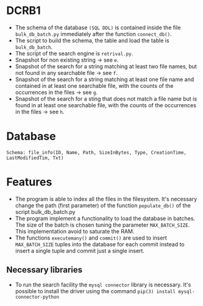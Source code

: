 # DCRB1
- The schema of the database ```(SQL DDL)``` is contained inside the file ```bulk_db_batch.py``` immediately after the function ```connect_db()```.
- The script to build the schema, the table and load the table is ```bulk_db_batch```.
- The script of the search engine is ```retrival.py```.
- Snapshot for non existing string -> see ```e```.
- Snapshot of the search for a string matching at least two file names, but not found in any searchable file -> see ```f```.
- Snapshot of the search for a string matching at least one file name and contained in at least one searchable file, with the counts of the occurrences in the files -> see ```g```.
- Snapshot of the search for a sting that does not match a file name but is found in at least one searchable file, with the counts of the occurrences in the files -> see ```h```.
# Database
```Schema: file_info(ID, Name, Path, SizeInBytes, Type, CreationTime, LastModifiedTim, Txt)```
# Features
* The program is able to index all the files in the filesystem. It's necessary change the path (first parameter) of the function ```populate_db()``` of the script bulk_db_batch.py
* The program implement a functionality to load the database in batches. The size of the batch is chosen tuning the parameter ```MAX_BATCH_SIZE```. This implementation avoid to saturate the RAM.
* The functions ```executemany()``` and ```commit()``` are used to insert ```MAX_BATCH_SIZE``` tuples into the database for each commit instead to insert a single tuple and commit just a single insert.
## Necessary libraries
* To run the search facility the ```mysql connector``` library is necessary. It's possible to install the driver using the command ```pip(3) install mysql-connector-python```
